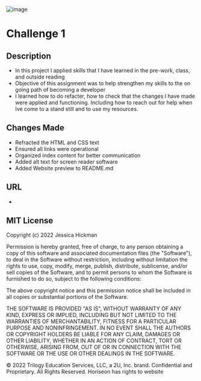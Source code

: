 ![image](https://user-images.githubusercontent.com/24613646/88513122-916e6380-cf9c-11ea-89e4-c93b628fc830.png)

# Challenge 1

## Description

* In this project I applied skills that I have learned in the pre-work, class, and outside reading
* Objective of this assignment was to help strengthen my skills to the on going path of becoming a developer
* I learned how to do refacter, how to check that the changes I have made were applied and functioning. Including how to reach
  out for help when Ive come to a stand still and to use my resources.

## Changes Made
* Refracted the HTML and CSS text
* Ensured all links were operational
* Organized index content for better communication
* Added alt text for screen reader software
* Added Website preview to README.md 

## URL 
* 

## MIT License

Copyright (c) 2022 Jessica Hickman

Permission is hereby granted, free of charge, to any person obtaining a copy
of this software and associated documentation files (the "Software"), to deal
in the Software without restriction, including without limitation the rights
to use, copy, modify, merge, publish, distribute, sublicense, and/or sell
copies of the Software, and to permit persons to whom the Software is
furnished to do so, subject to the following conditions:

The above copyright notice and this permission notice shall be included in all
copies or substantial portions of the Software.

THE SOFTWARE IS PROVIDED "AS IS", WITHOUT WARRANTY OF ANY KIND, EXPRESS OR
IMPLIED, INCLUDING BUT NOT LIMITED TO THE WARRANTIES OF MERCHANTABILITY,
FITNESS FOR A PARTICULAR PURPOSE AND NONINFRINGEMENT. IN NO EVENT SHALL THE
AUTHORS OR COPYRIGHT HOLDERS BE LIABLE FOR ANY CLAIM, DAMAGES OR OTHER
LIABILITY, WHETHER IN AN ACTION OF CONTRACT, TORT OR OTHERWISE, ARISING FROM,
OUT OF OR IN CONNECTION WITH THE SOFTWARE OR THE USE OR OTHER DEALINGS IN THE
SOFTWARE.

© 2022 Trilogy Education Services, LLC, a 2U, Inc. brand. Confidential and Proprietary. All Rights Reserved.
Horiseon has rights to website

